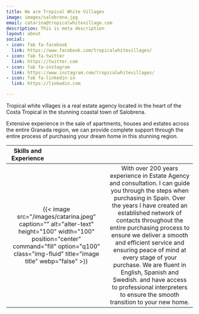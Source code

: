 ```yaml
---
title: We are Tropical White Villages
image: images/salobrena.jpg
email: catarina@tropicalwhitevillage.com
description: This is meta description
layout: about
social:
- icon: fab fa-facebook
  link: https://www.facebook.com/tropicalwhitevillages/
- icon: fab fa-twitter
  link: https://twitter.com
- icon: fab fa-instagram
  link: https://www.instagram.com/tropicalwhitevillages/
- icon: fab fa-linkedin-in
  link: https://linkedin.com

---
```

Tropical white villages is a real estate agency located in the heart of the Costa Tropical in the stunning coastal town of Salobrena.

Extensive experience in the sale of apartments, houses and estates across the entire Granada region, we can provide complete support through the entire process of purchasing your dream home in this stunning region.

|  <div style="width:100px">Skills and Experience</div>      |          |
| :------------------:     |:-------------: |
|{{< image src="/images/catarina.jpeg" caption="" alt="alter-text" height="100" width="100" position="center" command="fill" option="q100" class="img-fluid" title="image title" webp="false" >}}       | With over 200 years experience in Estate Agency and consultation. I can guide you through the steps when purchasing in Spain. Over the years I have created an established network of contacts throughout the entire purchasing process to ensure we deliver a smooth and efficient service and ensuring peace of mind at every stage of your purchase. We are fluent in English, Spanish and Swedish. and have access to professional interpreters to ensure the smooth transition to your new home.      |